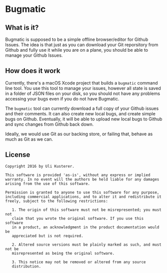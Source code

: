 # Bugmatic

## What is it?

Bugmatic is supposed to be a simple offline browser/editor for Github Issues.
The idea is that just as you can download your Git reporsitory from Github
and fully use it while you are on a plane, you should be able to manage your
Github Issues.

## How does it work

Currently, there's a macOS Xcode project that builds a `bugmatic` command line
tool. You use this tool to manage your issues, however all state is saved in a
folder of JSON files on your disk, so you should not have any problems accessing
your bugs even if you do not have Bugmatic.

The `bugmatic` tool can currently download a full copy of your Github issues
and their comments. It can also create new local bugs, and create simple bugs
on Github. Eventually, it will be able to upload new local bugs to Github and
sync changes from Github back down.

Ideally, we would use Git as our backing store, or failing that, behave as
much as Git as we can.

## License

	Copyright 2016 by Uli Kusterer.
	
	This software is provided 'as-is', without any express or implied
	warranty. In no event will the authors be held liable for any damages
	arising from the use of this software.
	
	Permission is granted to anyone to use this software for any purpose,
	including commercial applications, and to alter it and redistribute it
	freely, subject to the following restrictions:
	
	   1. The origin of this software must not be misrepresented; you must not
	   claim that you wrote the original software. If you use this software
	   in a product, an acknowledgment in the product documentation would be
	   appreciated but is not required.
	
	   2. Altered source versions must be plainly marked as such, and must not be
	   misrepresented as being the original software.
	
	   3. This notice may not be removed or altered from any source
	   distribution.

